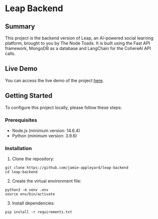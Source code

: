 # Leap Backend

## Summary

This project is the backend version of Leap, an AI-powered social learning platform, brought to you by The Node Toads. It is built using the Fast API framework, MongoDB as a database and LangChain for the CohereAI API calls. 

## Live Demo

You can access the live demo of the project [here](https://leap-backend-k05h.onrender.com).

## Getting Started

To configure this project locally, please follow these steps:

### Prerequisites

- Node.js (minimum version: 14.6.4)
- Python (minimum version: 3.9.6)

### Installation

1. Clone the repository:

```
git clone https://github.com/jamie-appleyard/leap-backend
cd leap-backend
```

2. Create the virtual environment file:

```
python3 -m venv .env
source env/bin/activate
```

3. Install dependencies:

```
pip install -r requirements.txt
```